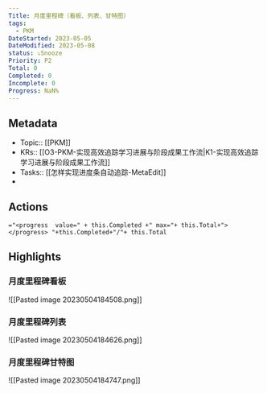 ```yaml
---
Title: 月度里程碑（看板、列表、甘特图）
tags:
  - PKM
DateStarted: 2023-05-05
DateModified: 2023-05-08
status: ⤵️Snooze
Priority: P2
Total: 0
Completed: 0
Incomplete: 0
Progress: NaN%
---
```

## Metadata
- Topic:: [[PKM]]
- KRs::   [[O3-PKM-实现高效追踪学习进展与阶段成果工作流|K1-实现高效追踪学习进展与阶段成果工作流]]
- Tasks:: [[怎样实现进度条自动追踪-MetaEdit]]
- 
## Actions
`="<progress  value=" + this.Completed +" max="+ this.Total+"></progress> "+this.Completed+"/"+ this.Total`
## Highlights
### 月度里程碑看板

![[Pasted image 20230504184508.png]]

### 月度里程碑列表

![[Pasted image 20230504184626.png]]

### 月度里程碑甘特图

![[Pasted image 20230504184747.png]]

